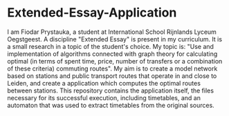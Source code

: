 # Extended-Essay-Application
  I am Fiodar Prystauka, a student at International School Rijnlands Lyceum Oegstgeest.
  A discipline "Extended Essay" is present in my curriculum. It is a small research in a topic of the student's choice.
  My topic is: "Use and implementation of algorithms connected with graph theory for calculating optimal 
(in terms of spent time, price, number of transfers or a combination of these criteria) commuting routes".
  My aim is to create a model network based on stations and public transport routes that operate in and close to Leiden, 
and create a application which computes the optimal routes between stations. 
  This repository contains the application itself, the files necessary for its successful execution, including timetables,
and an automaton that was used to extract timetables from the original sources.
